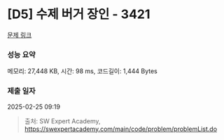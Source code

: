 # [D5] 수제 버거 장인 - 3421 

[문제 링크](https://swexpertacademy.com/main/code/problem/problemDetail.do?contestProbId=AWErcQmKy6kDFAXi) 

### 성능 요약

메모리: 27,448 KB, 시간: 98 ms, 코드길이: 1,444 Bytes

### 제출 일자

2025-02-25 09:19



> 출처: SW Expert Academy, https://swexpertacademy.com/main/code/problem/problemList.do